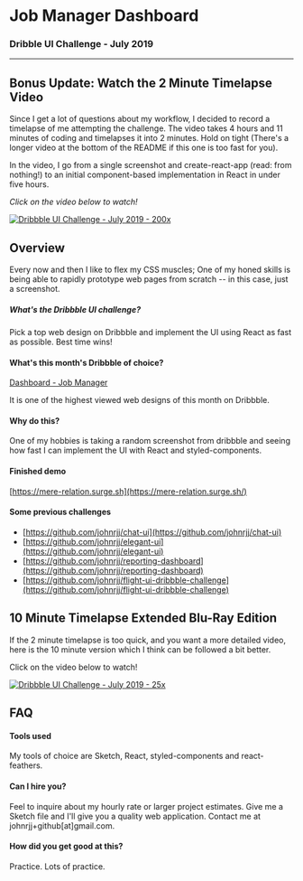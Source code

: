 # Job Manager Dashboard 

### Dribble UI Challenge - July 2019

-------- 

## Bonus Update: Watch the 2 Minute Timelapse Video

Since I get a lot of questions about my workflow, I decided to record a timelapse of me attempting the challenge. The video takes 4 hours and 11 minutes of coding and timelapses it into 2 minutes. Hold on tight (There's a longer video at the bottom of the README if this one is too fast for you).

In the video, I go from a single screenshot and create-react-app (read: from nothing!) to an initial component-based implementation in React in under five hours. 


*Click on the video below to watch!*

[![Dribbble UI Challenge - July 2019 - 200x](https://i.imgur.com/BKymYmc.png)](https://www.youtube.com/watch?v=46nTARC1hSI "Dribbble UI Challenge - July 2019 [Timelapse 200x] 4K")



## Overview

Every now and then I like to flex my CSS muscles; One of my honed skills is being able to rapidly prototype web pages from scratch -- in this case, just a screenshot.

##### What's the Dribbble UI challenge?

Pick a top web design on Dribbble and implement the UI using React as fast as possible. Best time wins!

#### What's this month's Dribbble of choice?

[Dashboard - Job Manager](https://dribbble.com/shots/6696668-Dashboard-Job-Manager)

It is one of the highest viewed web designs of this month on Dribbble.

#### Why do this?

One of my hobbies is taking a random screenshot from dribbble and seeing how fast I can implement the UI with React and styled-components. 

#### Finished demo

[https://mere-relation.surge.sh](https://mere-relation.surge.sh/)


#### Some previous challenges

- [https://github.com/johnrjj/chat-ui](https://github.com/johnrjj/chat-ui) 
- [https://github.com/johnrjj/elegant-ui](https://github.com/johnrjj/elegant-ui)
- [https://github.com/johnrjj/reporting-dashboard](https://github.com/johnrjj/reporting-dashboard)
- [https://github.com/johnrjj/flight-ui-dribbble-challenge](https://github.com/johnrjj/flight-ui-dribbble-challenge)


## 10 Minute Timelapse Extended Blu-Ray Edition 

If the 2 minute timelapse is too quick, and you want a more detailed video, here is the 10 minute version which I think can be followed a bit better.

Click on the video below to watch!

[![Dribbble UI Challenge - July 2019 - 25x](https://i.imgur.com/s380O1w.png)](https://www.youtube.com/watch?v=kGtxwVoXo1U "Dribbble UI Challenge - July 2019 [Timelapse 25x] 4K")


## FAQ

#### Tools used

My tools of choice are Sketch, React, styled-components and react-feathers. 

#### Can I hire you?

Feel to inquire about my hourly rate or larger project estimates. Give me a Sketch file and I'll give you a quality web application. Contact me at johnrjj+github[at]gmail.com.

#### How did you get good at this?

Practice. Lots of practice.

